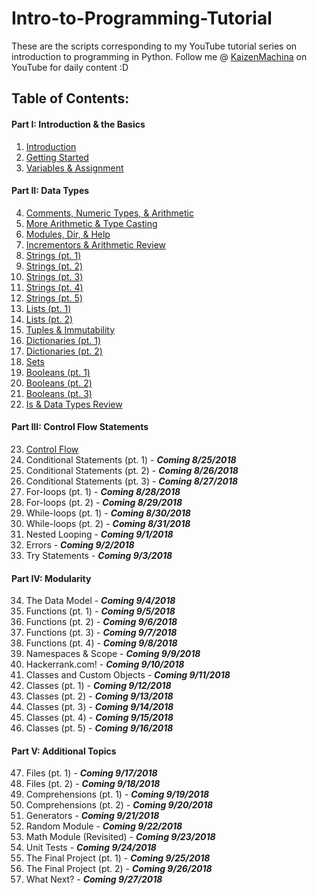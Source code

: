 # Intro-to-Programming-Tutorial
These are the scripts corresponding to my YouTube tutorial series on introduction to programming in Python.
Follow me @ [KaizenMachina](https://www.youtube.com/channel/UCMhsEEaVC8ldnOnSXO6SBvg "My Channel :D") on YouTube for daily content :D

## Table of Contents:

#### Part I: Introduction & the Basics
1. [Introduction](https://www.youtube.com/watch?v=2b42Q-30dxA)
2. [Getting Started](https://www.youtube.com/watch?v=Yodu4tjDWQA)
3. [Variables & Assignment](https://www.youtube.com/watch?v=Vou_0U2jrzY)

#### Part II: Data Types
4. [Comments, Numeric Types, & Arithmetic](https://www.youtube.com/watch?v=jxPW8sx5y3o)
5. [More Arithmetic & Type Casting](https://www.youtube.com/watch?v=KQiqCCbeqQQ)
6. [Modules, Dir, & Help](https://www.youtube.com/watch?v=9BpzojeqoBg)
7. [Incrementors & Arithmetic Review](https://www.youtube.com/watch?v=uU6scs5zGQg)
8. [Strings (pt. 1)](https://www.youtube.com/watch?v=Ql6YkkEqcq4)
9. [Strings (pt. 2)](https://www.youtube.com/watch?v=K9ZjVv7Nt1U)
10. [Strings (pt. 3)](https://www.youtube.com/watch?v=3PT4oOD5IQM)
11. [Strings (pt. 4)](https://www.youtube.com/watch?v=DHkCRQtY8v8)
12. [Strings (pt. 5)](https://www.youtube.com/watch?v=wf-xmz4U1DA)
13. [Lists (pt. 1)](https://www.youtube.com/watch?v=4MJ3W_DhRPk)
14. [Lists (pt. 2)](https://www.youtube.com/watch?v=bX-Bu0wAqd0)
15. [Tuples & Immutability](https://www.youtube.com/watch?v=_EtwGeKkE84)
16. [Dictionaries (pt. 1)](https://www.youtube.com/watch?v=8EdmDTLvk5o)
17. [Dictionaries (pt. 2)](https://www.youtube.com/watch?v=ezlMHPN-7po)
18. [Sets](https://www.youtube.com/watch?v=u2YzkDLQWxY)
19. [Booleans (pt. 1)](https://www.youtube.com/watch?v=GOnW1sH81oY)
20. [Booleans (pt. 2)](https://www.youtube.com/watch?v=N55h9wUNFaI)
21. [Booleans (pt. 3)](https://www.youtube.com/watch?v=ZFEiEI7eSs8)
22. [Is & Data Types Review](https://www.youtube.com/watch?v=Qqw9EwjpV98)

#### Part III: Control Flow Statements
23. [Control Flow](https://www.youtube.com/watch?v=1bCm8QiTw8g)
24. Conditional Statements (pt. 1) - **_Coming 8/25/2018_**
25. Conditional Statements (pt. 2) - **_Coming 8/26/2018_**
26. Conditional Statements (pt. 3) - **_Coming 8/27/2018_**
27. For-loops (pt. 1) - **_Coming 8/28/2018_**
28. For-loops (pt. 2) - **_Coming 8/29/2018_**
29. While-loops (pt. 1) - **_Coming 8/30/2018_**
30. While-loops (pt. 2) - **_Coming 8/31/2018_**
31. Nested Looping - **_Coming 9/1/2018_**
32. Errors - **_Coming 9/2/2018_**
33. Try Statements - **_Coming 9/3/2018_**

#### Part IV: Modularity
34. The Data Model - **_Coming 9/4/2018_**
35. Functions (pt. 1) - **_Coming 9/5/2018_**
36. Functions (pt. 2) - **_Coming 9/6/2018_**
37. Functions (pt. 3) - **_Coming 9/7/2018_**
38. Functions (pt. 4) - **_Coming 9/8/2018_**
39. Namespaces & Scope - **_Coming 9/9/2018_**
40. Hackerrank.com! - **_Coming 9/10/2018_**
41. Classes and Custom Objects - **_Coming 9/11/2018_**
42. Classes (pt. 1) - **_Coming 9/12/2018_**
43. Classes (pt. 2) - **_Coming 9/13/2018_**
44. Classes (pt. 3) - **_Coming 9/14/2018_**
45. Classes (pt. 4) - **_Coming 9/15/2018_**
46. Classes (pt. 5) - **_Coming 9/16/2018_**

#### Part V: Additional Topics
47. Files (pt. 1) - **_Coming 9/17/2018_**
48. Files (pt. 2) - **_Coming 9/18/2018_**
49. Comprehensions (pt. 1) - **_Coming 9/19/2018_**
50. Comprehensions (pt. 2) - **_Coming 9/20/2018_**
51. Generators - **_Coming 9/21/2018_**
52. Random Module - **_Coming 9/22/2018_**
53. Math Module (Revisited) - **_Coming 9/23/2018_**
54. Unit Tests - **_Coming 9/24/2018_**
55. The Final Project (pt. 1) - **_Coming 9/25/2018_**
56. The Final Project (pt. 2) - **_Coming 9/26/2018_**
57. What Next? - **_Coming 9/27/2018_**
